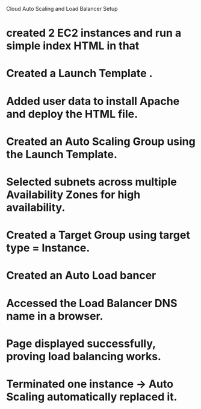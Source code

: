 Cloud Auto Scaling and Load Balancer Setup
# created 2 EC2 instances and run a simple index HTML in that 
# Created a Launch Template .
# Added user data to install Apache and deploy the HTML file.
# Created an Auto Scaling Group  using the  Launch Template.
# Selected subnets across multiple Availability Zones for high availability.
# Created a Target Group  using target type = Instance.
# Created an Auto Load bancer 
# Accessed the Load Balancer DNS name in a browser.
# Page displayed successfully, proving load balancing works.
# Terminated one instance → Auto Scaling automatically replaced it.
